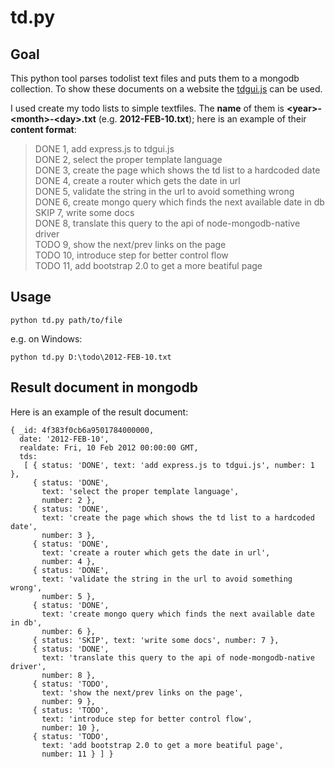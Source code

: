 td.py
=====

Goal
----

This python tool parses todolist text files and puts them to a mongodb collection. To show these documents on a website the [tdgui.js] can be used.

I used create my todo lists to simple textfiles. The **name** of them is **&lt;year&gt;-&lt;month&gt;-&lt;day&gt;.txt** (e.g. **2012-FEB-10.txt**); here is an example of their **content format**:

>DONE 1, add express.js to tdgui.js  
DONE 2, select the proper template language  
DONE 3, create the page which shows the td list to a hardcoded date  
DONE 4, create a router which gets the date in url  
DONE 5, validate the string in the url to avoid something wrong  
DONE 6, create mongo query which finds the next available date in db   
SKIP 7, write some docs  
DONE 8, translate this query to the api of node-mongodb-native driver  
TODO 9, show the next/prev links on the page  
TODO 10, introduce step for better control flow  
TODO 11, add bootstrap 2.0 to get a more beatiful page  


Usage
-----
    python td.py path/to/file
e.g. on Windows:

    python td.py D:\todo\2012-FEB-10.txt


Result document in mongodb
--------------------------

Here is an example of the result document:

	{ _id: 4f383f0cb6a9501784000000,
	  date: '2012-FEB-10',
	  realdate: Fri, 10 Feb 2012 00:00:00 GMT,
	  tds: 
	   [ { status: 'DONE', text: 'add express.js to tdgui.js', number: 1 },
		 { status: 'DONE',
		   text: 'select the proper template language',
		   number: 2 },
		 { status: 'DONE',
		   text: 'create the page which shows the td list to a hardcoded date',
		   number: 3 },
		 { status: 'DONE',
		   text: 'create a router which gets the date in url',
		   number: 4 },
		 { status: 'DONE',
		   text: 'validate the string in the url to avoid something wrong',
		   number: 5 },
		 { status: 'DONE',
		   text: 'create mongo query which finds the next available date in db',
		   number: 6 },
		 { status: 'SKIP', text: 'write some docs', number: 7 },
		 { status: 'DONE',
		   text: 'translate this query to the api of node-mongodb-native driver',
		   number: 8 },
		 { status: 'TODO',
		   text: 'show the next/prev links on the page',
		   number: 9 },
		 { status: 'TODO',
		   text: 'introduce step for better control flow',
		   number: 10 },
		 { status: 'TODO',
		   text: 'add bootstrap 2.0 to get a more beatiful page',
		   number: 11 } ] }


[tdgui.js]: http://github.com/tfitos/tdgui.js
